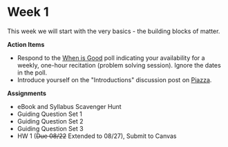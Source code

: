 # Week 1


This week we will start with the very basics - the building blocks of matter.  

**Action Items**
- Respond to the [When is Good](http://whenisgood.net/z7tj85x) poll indicating your availability for a weekly, one-hour recitation (problem solving session).  Ignore the dates in the poll.
- Introduce yourself on the "Introductions" discussion post on [Piazza](https://psu.instructure.com/courses/1866869/external_tools/195053).


**Assignments**
- eBook and Syllabus Scavenger Hunt
- Guiding Question Set 1 
- Guiding Question Set 2
- Guiding Question Set 3
- HW 1 (~~Due 08/22~~ Extended to 08/27), Submit to Canvas




